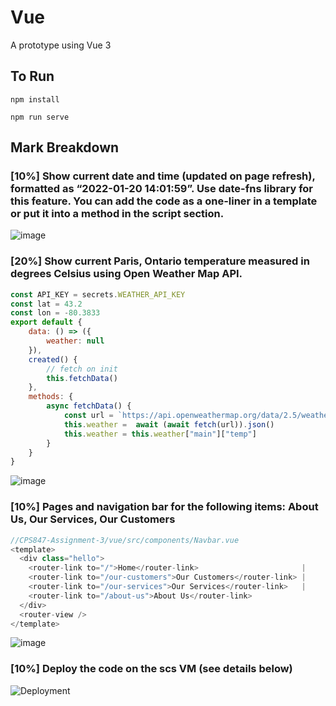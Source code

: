 # Vue

A prototype using Vue 3

## To Run
```
npm install
```

```
npm run serve
```

## Mark Breakdown

### [10%] Show current date and time (updated on page refresh), formatted as “2022-01-20 14:01:59”. Use date-fns library for this feature. You can add the code as a one-liner in a template or put it into a method in the script section. 

![image](https://user-images.githubusercontent.com/53714581/162544560-b95e16fa-4917-4369-83d4-3dcf559819bd.png)

### [20%] Show current Paris, Ontario temperature measured in degrees Celsius using Open Weather Map API.  

```javascript
const API_KEY = secrets.WEATHER_API_KEY
const lat = 43.2 
const lon = -80.3833
export default {
    data: () => ({
        weather: null
    }),
    created() {
        // fetch on init
        this.fetchData()
    },
    methods: {
        async fetchData() {
            const url = `https://api.openweathermap.org/data/2.5/weather?lat=${lat}&lon=${lon}&units=metric&appid=${API_KEY}`
            this.weather =  await (await fetch(url)).json()
            this.weather = this.weather["main"]["temp"]
        }
    }
}
```
![image](https://user-images.githubusercontent.com/53714581/162544787-fbd3f96c-8bc2-43a0-87ec-56c6664e2004.png)

### [10%] Pages and navigation bar for the following items: About Us, Our Services, Our Customers

```javascript
//CPS847-Assignment-3/vue/src/components/Navbar.vue
<template>
  <div class="hello">
    <router-link to="/">Home</router-link>                       |
    <router-link to="/our-customers">Our Customers</router-link> |
    <router-link to="/our-services">Our Services</router-link>   |
    <router-link to="/about-us">About Us</router-link>           
  </div>
  <router-view />
</template>
```

![image](https://user-images.githubusercontent.com/53714581/162544942-570ded2e-ae7f-472a-a3e5-26a16c95c754.png)

### [10%] Deploy the code on the scs VM (see details below)

![Deployment](https://user-images.githubusercontent.com/53714581/162547441-7264bdd5-7466-48bc-9709-62f1884e4a8e.png)
